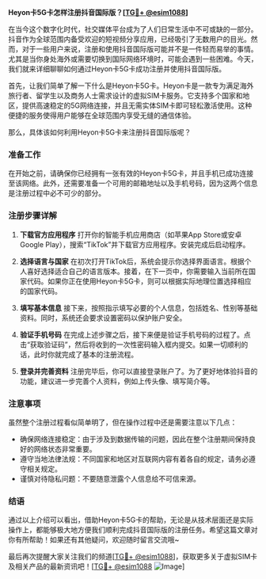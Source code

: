 **Heyon卡5G卡怎样注册抖音国际版？[[TG💪+ @esim1088](https://t.me/s/esim1088)]**

在当今这个数字化时代，社交媒体平台成为了人们日常生活中不可或缺的一部分。抖音作为全球范围内备受欢迎的短视频分享应用，已经吸引了无数用户的目光。然而，对于一些用户来说，注册和使用抖音国际版可能并不是一件轻而易举的事情。尤其是当你身处海外或需要切换到国际网络环境时，可能会遇到一些困难。今天，我们就来详细聊聊如何通过Heyon卡5G卡成功注册并使用抖音国际版。

首先，让我们简单了解一下什么是Heyon卡5G卡。Heyon卡是一款专为满足海外旅行者、留学生以及商务人士需求设计的虚拟SIM卡服务。它支持多个国家和地区，提供高速稳定的5G网络连接，并且无需实体SIM卡即可轻松激活使用。这种便捷的服务使得用户能够在全球范围内享受无缝的通信体验。

那么，具体该如何利用Heyon卡5G卡来注册抖音国际版呢？

### 准备工作

在开始之前，请确保你已经拥有一张有效的Heyon卡5G卡，并且手机已成功连接至该网络。此外，还需要准备一个可用的邮箱地址以及手机号码，因为这两个信息是注册过程中必不可少的部分。

### 注册步骤详解

1. **下载官方应用程序**
   打开你的智能手机应用商店（如苹果App Store或安卓Google Play），搜索“TikTok”并下载官方应用程序。安装完成后启动程序。

2. **选择语言与国家**
   在初次打开TikTok后，系统会提示你选择界面语言。根据个人喜好选择适合自己的语言版本。接着，在下一页中，你需要输入当前所在国家代码。如果你正在使用Heyon卡5G卡，则可以根据实际地理位置选择相应的国家代码。

3. **填写基本信息**
   接下来，按照指示填写必要的个人信息，包括姓名、性别等基础资料。同时，系统还会要求设置密码以保护账户安全。

4. **验证手机号码**
   在完成上述步骤之后，接下来便是验证手机号码的过程了。点击“获取验证码”，然后将收到的一次性密码输入框内提交。如果一切顺利的话，此时你就完成了基本的注册流程。

5. **登录并完善资料**
   注册完毕后，你可以直接登录账户了。为了更好地体验抖音的功能，建议进一步完善个人资料，例如上传头像、填写简介等。

### 注意事项

虽然整个注册过程看似简单明了，但在操作过程中还是需要注意以下几点：

- 确保网络连接稳定：由于涉及到数据传输的问题，因此在整个注册期间保持良好的网络状态非常重要。
- 遵守当地法律法规：不同国家和地区对互联网内容有着各自的规定，请务必遵守相关规定。
- 谨慎对待隐私问题：不要随意泄露个人信息给不可信来源。

### 结语

通过以上介绍可以看出，借助Heyon卡5G卡的帮助，无论是从技术层面还是实际操作上，都能够极大地方便我们顺利完成抖音国际版的注册任务。希望这篇文章对你有所帮助！如果还有其他疑问，欢迎随时留言交流哦~

最后再次提醒大家关注我们的频道[[TG💪+ @esim1088](https://t.me/s/esim1088)]，获取更多关于虚拟SIM卡及相关产品的最新资讯吧！[[TG💪+ @esim1088](https://t.me/s/esim1088) ![Image](https://i.postimg.cc/4NQfJmqS/Snipaste-2025-05-13-00-14-12.png)]